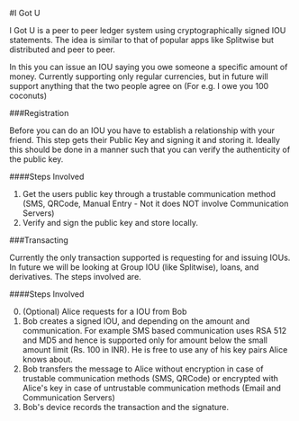 #I Got U

I Got U is a peer to peer ledger system using cryptographically signed IOU statements.
The idea is similar to that of popular apps like Splitwise but distributed and peer to peer. 

In this you can issue an IOU saying you owe someone a specific amount of money. Currently supporting only regular currencies, but in future will support anything that the two people agree on (For e.g. I owe you 100 coconuts)


###Registration

Before you can do an IOU you have to establish a relationship with your friend. This step gets their Public Key and signing it and storing it. Ideally this should be done in a manner such that you can verify the authenticity of the public key.

####Steps Involved

1. Get the users public key through a trustable communication method (SMS, QRCode, Manual Entry - Not it does NOT involve Communication Servers)
2. Verify and sign the public key and store locally.

###Transacting

Currently the only transaction supported is requesting for and issuing IOUs. In future we will be looking at Group IOU (like Splitwise), loans, and derivatives. The steps involved are. 


####Steps Involved

0. (Optional) Alice requests for a IOU from Bob 
1. Bob creates a signed IOU, and depending on the amount and communication. For example SMS based communication uses RSA 512 and MD5 and hence is supported only for amount below the small amount limit (Rs. 100 in INR). He is free to use any of his key pairs Alice knows about.
2. Bob transfers the message to Alice without encryption in case of trustable communication methods (SMS, QRCode) or encrypted with Alice's key in case of untrustable communication methods (Email and Communication Servers)
3. Bob's device records the transaction and the signature.


